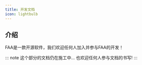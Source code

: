 ```yaml
---
title: 开发文档
icon: lightbulb
---
```


## 介绍

FAA是一款开源软件，我们欢迎任何人加入并参与FAA的开发！

::: note 这个部分的文档仍在施工中... 也欢迎任何人参与文档的书写!
:::

<Catalog />

